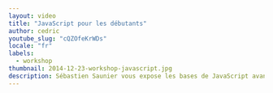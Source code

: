 ```yaml
---
layout: video
title: "JavaScript pour les débutants"
author: cedric
youtube_slug: "cQZOfeKrWDs"
locale: "fr"
labels:
  - workshop
thumbnail: 2014-12-23-workshop-javascript.jpg
description: Sébastien Saunier vous expose les bases de JavaScript avant de vous présenter la librairie jQuery et le principe des requêtes AJAX dans un tutoriel vidéo d'une heure. Des variables au callback, vous apprendrez quelques notions rapidement utilisables pour vos projets personnels du moment.
---
```

